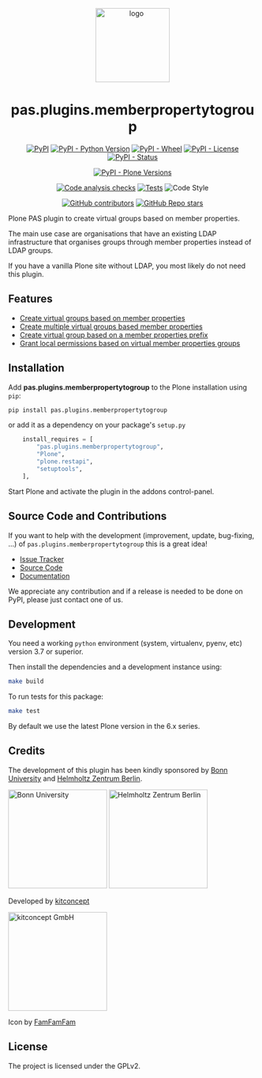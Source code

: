 <div align="center"><img alt="logo" src="https://raw.githubusercontent.com/kitconcept/pas.plugins.memberpropertytogroup/main/kitconcept.png" width="150" /></div>

<h1 align="center">pas.plugins.memberpropertytogroup</h1>

<div align="center">

[![PyPI](https://img.shields.io/pypi/v/pas.plugins.memberpropertytogroup)](https://pypi.org/project/pas.plugins.memberpropertytogroup/)
[![PyPI - Python Version](https://img.shields.io/pypi/pyversions/pas.plugins.memberpropertytogroup)](https://pypi.org/project/pas.plugins.memberpropertytogroup/)
[![PyPI - Wheel](https://img.shields.io/pypi/wheel/pas.plugins.memberpropertytogroup)](https://pypi.org/project/pas.plugins.memberpropertytogroup/)
[![PyPI - License](https://img.shields.io/pypi/l/pas.plugins.memberpropertytogroup)](https://pypi.org/project/pas.plugins.memberpropertytogroup/)
[![PyPI - Status](https://img.shields.io/pypi/status/pas.plugins.memberpropertytogroup)](https://pypi.org/project/pas.plugins.memberpropertytogroup/)


[![PyPI - Plone Versions](https://img.shields.io/pypi/frameworkversions/plone/pas.plugins.memberpropertytogroup)](https://pypi.org/project/pas.plugins.memberpropertytogroup/)

[![Code analysis checks](https://github.com/kitconcept/pas.plugins.memberpropertytogroup/actions/workflows/code-analysis.yml/badge.svg)](https://github.com/kitconcept/pas.plugins.memberpropertytogroup/actions/workflows/code-analysis.yml)
[![Tests](https://github.com/kitconcept/pas.plugins.memberpropertytogroup/actions/workflows/tests.yml/badge.svg)](https://github.com/kitconcept/pas.plugins.memberpropertytogroup/actions/workflows/tests.yml)
![Code Style](https://img.shields.io/badge/Code%20Style-Black-000000)

[![GitHub contributors](https://img.shields.io/github/contributors/kitconcept/pas.plugins.memberpropertytogroup)](https://github.com/kitconcept/pas.plugins.memberpropertytogroup)
[![GitHub Repo stars](https://img.shields.io/github/stars/kitconcept/pas.plugins.memberpropertytogroup?style=social)](https://github.com/kitconcept/pas.plugins.memberpropertytogroup)

</div>


Plone PAS plugin to create virtual groups based on member properties.

The main use case are organisations that have an existing LDAP infrastructure that organises groups through member properties instead of LDAP groups.

If you have a vanilla Plone site without LDAP, you most likely do not need this plugin.

## Features

- [Create virtual groups based on member properties](https://paspluginsmemberpropertytogroup.readthedocs.org/en/latest/features/create_virtual_groups.html#create-virtual-groups-based-on-member-properties)
- [Create multiple virtual groups based member properties](https://paspluginsmemberpropertytogroup.readthedocs.org/en/latest/features/create_virtual_groups.html#create-multiple-virtual-groups-based-on-member-properties)
- [Create virtual group based on a member properties prefix](https://paspluginsmemberpropertytogroup.readthedocs.org/en/latest/features/create_virtual_groups.html#create-virtual-group-based-on-a-member-properties-prefix)
- [Grant local permissions based on virtual member properties groups]( https://paspluginsmemberpropertytogroup.readthedocs.org/en/latest/features/grant_permissions.html#grant-local-permissions-based-on-virtual-member-properties-groups)

## Installation

Add **pas.plugins.memberpropertytogroup** to the Plone installation using `pip`:

```bash
pip install pas.plugins.memberpropertytogroup
```

or add it as a dependency on your package's `setup.py`

```python
    install_requires = [
        "pas.plugins.memberpropertytogroup",
        "Plone",
        "plone.restapi",
        "setuptools",
    ],
```

Start Plone and activate the plugin in the addons control-panel.


## Source Code and Contributions

If you want to help with the development (improvement, update, bug-fixing, ...) of `pas.plugins.memberpropertytogroup` this is a great idea!

- [Issue Tracker](https://github.com/kitconcept/pas.plugins.memberpropertytogroup/issues)
- [Source Code](https://github.com/kitconcept/pas.plugins.memberpropertytogroup/)
- [Documentation](https://paspluginsmemberpropertytogroup.readthedocs.org)

We appreciate any contribution and if a release is needed to be done on PyPI, please just contact one of us.

Development
-----------

You need a working `python` environment (system, virtualenv, pyenv, etc) version 3.7 or superior.

Then install the dependencies and a development instance using:

```bash
make build
```

To run tests for this package:

```bash
make test
```

By default we use the latest Plone version in the 6.x series.

## Credits

The development of this plugin has been kindly sponsored by [Bonn University](http://www3.uni-bonn.de/) and [Helmholtz Zentrum Berlin](https://www.helmholtz-berlin.de/).


<img alt="Bonn University" src="http://www3.uni-bonn.de/logo.png" width="200px" />

<img alt="Helmholtz Zentrum Berlin" src="https://raw.githubusercontent.com/kitconcept/pas.plugins.memberpropertytogroup/main/hzb-logo.svg" width="200px" />


Developed by [kitconcept](https://www.kitconcept.com/)

<img alt="kitconcept GmbH" src="https://raw.githubusercontent.com/kitconcept/pas.plugins.memberpropertytogroup/main/kitconcept.png" width="200px" />

Icon by [FamFamFam](https://famfamfam.com/)

## License

The project is licensed under the GPLv2.

